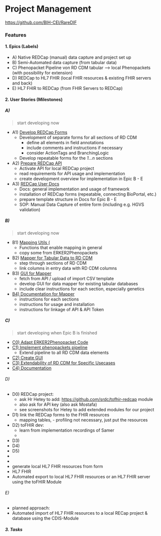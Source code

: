 # Project Management
https://github.com/BIH-CEI/RareDIF

### Features

#### 1. Epics (Labels)

- A) Native REDCap (manual) data capture and project set up
- B) Semi-Automated data capture (from tabular data)
- C) Phenopacket Pipeline von RD CDM tabular --> local Phenopackets (with possibility for extension)
- D) REDCap to HL7 FHIR  (local FHIR resources & existing FHIR servers and back)
- E) HL7 FHIR to REDCap (from FHIR Servers to REDCap)

#### 2. User Stories (Milestones)

##### A)
> start developing now
- A1) [Develop REDCap Forms](https://github.com/BIH-CEI/RareDIF/milestone/20)
	- Development of separate forms for all sections of RD CDM
		- define all elements in field annotations
		- include comments and instructions if necessary
		- consider ActionTags and BranchingLogic
	- Develop repeatable forms for the *1...n* sections
- A2) [Prepare REDCap API](https://github.com/BIH-CEI/RareDIF/milestone/21)
	- Activate API for local REDCap project
	- read requirements for API usage and implementation
	- create development overview for implementation in Epic B - E
- A3) [REDCap User Docs](https://github.com/BIH-CEI/RareDIF/milestone/22)
	- Docs: general implementation and usage of framework
	- installation of REDCap forms (repeatable, connecting BioPortal, etc.)
	- prepare template structure in Docs for Epic B - E
	- SOP: Manual Data Capture of entire form (including e.g. HGVS validation)
##### B)
> start developing now
- B1) [Mapping Utils (](https://github.com/BIH-CEI/RareDIF/milestone/3)
    - Functions that enable mapping in general
    - copy some from ERKER2Phenopackets
- B2) [Mapper for Tabular Data to RD CDM](https://github.com/BIH-CEI/RareDIF/milestone/4)
    - step through sections of RD CDM
    - link columns in entry data with RD CDM columns
- B3) [GUI for Mapper](https://github.com/BIH-CEI/RareDIF/milestone/13)
    - fetch from API / upload of import CSV template
    - develop GUI for data mapper for existing tabular databases
    - include clear instructions for each section, especially genetics
- [B4) Documentation for Mapper](https://github.com/BIH-CEI/RareDIF/milestone/14)
    - instructions for each sections
    - instructions for usage and installation
    - instructions for linkage of API & API Token
##### C)
> start developing when Epic B is finished
- [C0) Adapt ERKER2Phenopacket Code](https://github.com/BIH-CEI/RareDIF/milestone/15)
-  [C1) Implement phenopackets pipeline](https://github.com/BIH-CEI/RareDIF/milestone/16)
    - Extend pipeline to all RD CDM data elements
- [C2) Create GUI](https://github.com/BIH-CEI/RareDIF/milestone/17)
- [C3) Extendability of RD CDM for Specific Usecases](https://github.com/BIH-CEI/RareDIF/milestone/18)
- [C4) Documentation](https://github.com/BIH-CEI/RareDIF/milestone/19)
######  D)
- D0) REDCap project:
	- ask Hr Hetey to add: https://github.com/srdc/tofhir-redcap  module
	- also ask for API key (also ask Mostafa)
 	- see screenshots for Hetey to add extended modules for our project
- D1) link the REDCap forms to the FHIR resources
	-  mapping tables, 	- profiling not necessary, just put the resources
- D2) toFHIR dev:
	- learn from implementation recordings of Samer
 	- 
- D3) 
- D4)
- D5)
- 
- 
- generate local HL7 FHIR resources from form
- HL7 FHIR
- Automated export to local HL7 FHIR resources or an HL7 FHIR server using the toFHIR Module

######  E)
- planned approach: 
- Automated import of HL7 FHIR resources to a local RECap project & database using the CDIS-Module


##### 3. Tasks 

